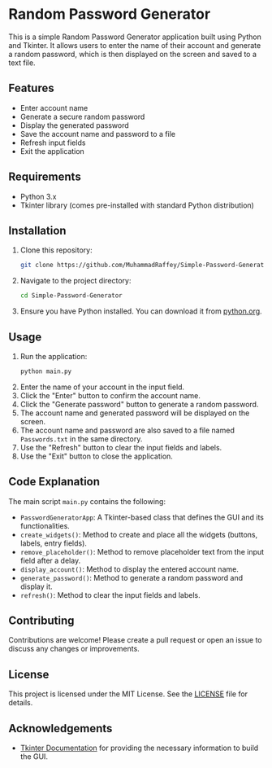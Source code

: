 # Random Password Generator

This is a simple Random Password Generator application built using Python and Tkinter. It allows users to enter the name of their account and generate a random password, which is then displayed on the screen and saved to a text file.

## Features

- Enter account name
- Generate a secure random password
- Display the generated password
- Save the account name and password to a file
- Refresh input fields
- Exit the application

## Requirements

- Python 3.x
- Tkinter library (comes pre-installed with standard Python distribution)

## Installation

1. Clone this repository:
    ```bash
    git clone https://github.com/MuhammadRaffey/Simple-Password-Generator
    ```
2. Navigate to the project directory:
    ```bash
    cd Simple-Password-Generator
    ```
3. Ensure you have Python installed. You can download it from [python.org](https://www.python.org/).

## Usage

1. Run the application:
    ```bash
    python main.py
    ```
2. Enter the name of your account in the input field.
3. Click the "Enter" button to confirm the account name.
4. Click the "Generate password" button to generate a random password.
5. The account name and generated password will be displayed on the screen.
6. The account name and password are also saved to a file named `Passwords.txt` in the same directory.
7. Use the "Refresh" button to clear the input fields and labels.
8. Use the "Exit" button to close the application.


## Code Explanation

The main script `main.py` contains the following:

- `PasswordGeneratorApp`: A Tkinter-based class that defines the GUI and its functionalities.
- `create_widgets()`: Method to create and place all the widgets (buttons, labels, entry fields).
- `remove_placeholder()`: Method to remove placeholder text from the input field after a delay.
- `display_account()`: Method to display the entered account name.
- `generate_password()`: Method to generate a random password and display it.
- `refresh()`: Method to clear the input fields and labels.

## Contributing

Contributions are welcome! Please create a pull request or open an issue to discuss any changes or improvements.

## License

This project is licensed under the MIT License. See the [LICENSE](LICENSE) file for details.

## Acknowledgements

- [Tkinter Documentation](https://docs.python.org/3/library/tkinter.html) for providing the necessary information to build the GUI.



